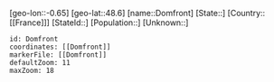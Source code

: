 ﻿---
location: [48.6,-0.65]
mapzoom: [7,12] 
mapmarker: city 
type: City
tags:
- geo/City


SpocWebEntityId: 29832
isDeleted: false
confidential: public

---
[geo-lon::-0.65]
[geo-lat::48.6]
[name::Domfront]
[State::]
[Country::[[France]]]
[StateId::]
[Population::]
[Unknown::]


```leaflet
id: Domfront
coordinates: [[Domfront]]
markerFile: [[Domfront]]
defaultZoom: 11 
maxZoom: 18
```
